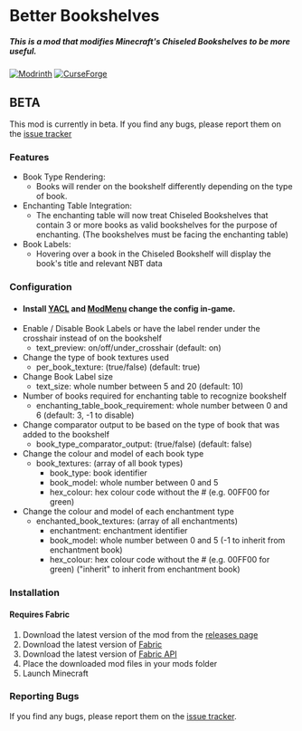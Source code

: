 Better Bookshelves
==================
##### This is a mod that modifies Minecraft's Chiseled Bookshelves to be more useful.

[![Modrinth](https://img.shields.io/modrinth/dt/betterbookshelves?color=00AF5C&label=downloads&logo=modrinth)](https://modrinth.com/mod/betterbookshelves)
[![CurseForge](https://cf.way2muchnoise.eu/full_693364_downloads.svg)](https://curseforge.com/minecraft/mc-mods/better-bookshelves)

## BETA
This mod is currently in beta. If you find any bugs, please report them on the [issue tracker](https://github.com/Benjamin-Norton/BetterBookshelves/issues)

### Features
* Book Type Rendering:
    * Books will render on the bookshelf differently depending on the type of book.
* Enchanting Table Integration:
    * The enchanting table will now treat Chiseled Bookshelves that contain 3 or more books as valid bookshelves for the purpose of enchanting. (The bookshelves must be facing the enchanting table)
* Book Labels:
    * Hovering over a book in the Chiseled Bookshelf will display the book's title and relevant NBT data

### Configuration
* #### Install [YACL](https://modrinth.com/mod/yacl) and [ModMenu](https://modrinth.com/mod/modmenu) change the config in-game.
* Enable / Disable Book Labels or have the label render under the crosshair instead of on the bookshelf
    * text_preview: on/off/under_crosshair (default: on)
* Change the type of book textures used
    * per_book_texture: (true/false) (default: true)
* Change Book Label size
    * text_size: whole number between 5 and 20 (default: 10)
* Number of books required for enchanting table to recognize bookshelf
    * enchanting_table_book_requirement: whole number between 0 and 6 (default: 3, -1 to disable)
* Change comparator output to be based on the type of book that was added to the bookshelf
    * book_type_comparator_output: (true/false) (default: false)
* Change the colour and model of each book type
    * book_textures: (array of all book types)
        * book_type: book identifier
        * book_model: whole number between 0 and 5
        * hex_colour: hex colour code without the # (e.g. 00FF00 for green)
* Change the colour and model of each enchantment type
    * enchanted_book_textures: (array of all enchantments)
        * enchantment: enchantment identifier
        * book_model: whole number between 0 and 5 (-1 to inherit from enchantment book)
        * hex_colour: hex colour code without the # (e.g. 00FF00 for green) ("inherit" to inherit from enchantment book)

### Installation
#### Requires Fabric
1. Download the latest version of the mod from the [releases page](https://modrinth.com/mod/betterbookshelves/versions)
2. Download the latest version of [Fabric](https://fabricmc.net/use/)
3. Download the latest version of [Fabric API](https://www.curseforge.com/minecraft/mc-mods/fabric-api)
4. Place the downloaded mod files in your mods folder
5. Launch Minecraft

### Reporting Bugs
If you find any bugs, please report them on the [issue tracker](https://github.com/Benjamin-Norton/BetterBookshelves/issues).
